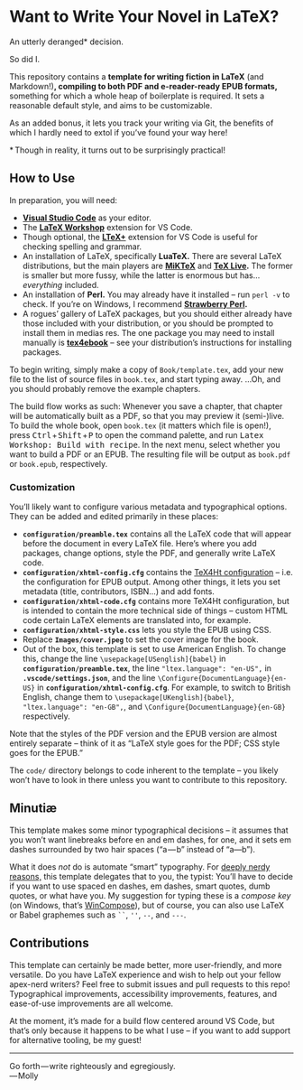 # Want to Write Your Novel in LaTeX?

An utterly deranged\* decision.

So did I.

This repository contains a **template
for writing fiction in LaTeX** (and Markdown!)**, compiling to both PDF and
e-reader-ready EPUB formats,** something for which a whole heap of boilerplate
is required. It sets a reasonable default style, and aims to be customizable.

As an added bonus, it lets you track your writing via Git, the benefits of
which I hardly need to extol if you’ve found your way here!

\*&thinsp;&NoBreak;Though in reality, it turns out to be surprisingly practical!


## How to Use

In preparation, you will need:

* **[Visual Studio Code](https://code.visualstudio.com/)** as your editor.
* The **[LaTeX Workshop](https://marketplace.visualstudio.com/items?itemName=James-Yu.latex-workshop)**
  extension for VS Code.
* Though optional, the **[LTeX+](https://marketplace.visualstudio.com/items?itemName=ltex-plus.vscode-ltex-plus)**
  extension for VS Code is useful for checking spelling and grammar.
* An installation of LaTeX, specifically **LuaTeX.** There are several LaTeX
  distributions, but the main players are **[MiKTeX](https://miktex.org/)**
  and **[TeX Live](https://www.tug.org/texlive/).** The former is smaller but
  more fussy, while the latter is enormous but has… *everything* included.
* An installation of **Perl.** You may already have it installed – run `perl
  -v` to check. If you’re on Windows, I recommend
  **[Strawberry Perl](https://strawberryperl.com/).**
* A rogues’ gallery of LaTeX packages, but you should either already have those
  included with your distribution, or you should be prompted to install them
  in medias res. The one package you may need to install manually is
  **[tex4ebook](https://ctan.org/pkg/tex4ebook)** – see your distribution’s
  instructions for installing packages.

To begin writing, simply make a copy of `Book/template.tex`, add your new file
to the list of source files in `book.tex`, and start typing away.
…Oh, and you should probably remove the example chapters.

The build flow works as such: Whenever you save a chapter, that chapter will
be automatically built as a PDF, so that you may preview it (semi-)live. To
build the whole book, open `book.tex` (it matters which file is open!), press
<kbd>Ctrl</kbd> + <kbd>Shift</kbd> + <kbd>P</kbd> to open the command palette,
and run <kbd>Latex Workshop: Build with recipe</kbd>. In the next menu, select
whether you want to build a PDF or an EPUB. The resulting file will be output
as `book.pdf` or `book.epub`, respectively.


### Customization

You’ll likely want to configure various metadata and typographical options.
They can be added and edited primarily in these places:

* **`configuration/preamble.tex`** contains all the LaTeX code that will appear
  before the document in every LaTeX file. Here’s where you add packages,
  change options, style the PDF, and generally write LaTeX code.
* **`configuration/xhtml-config.cfg`** contains the [TeX4Ht configuration](https://www.kodymirus.cz/tex4ht-doc/Configurations.html#configurations2) –
  i.e. the configuration for EPUB output. Among other things, it lets you
  set metadata (title, contributors, ISBN…) and add fonts.
* **`configuration/xhtml-code.cfg`** contains more TeX4Ht configuration, but is
  intended to contain the more technical side of things – custom HTML code
  certain LaTeX elements are translated into, for example.
* **`configuration/xhtml-style.css`** lets you style the EPUB using CSS.
* Replace **`Images/cover.jpeg`** to set the cover image for the book.
* Out of the box, this template is set to use American English. To change this,
  change the line `\usepackage[USenglish]{babel}` in
  **`configuration/preamble.tex`**, the line `"ltex.language": "en-US",`
  in **`.vscode/settings.json`**, and the line
  `\Configure{DocumentLanguage}{en-US}` in
  **`configuration/xhtml-config.cfg`**. For example, to switch to British
  English, change them to `\usepackage[UKenglish]{babel}`,
  `"ltex.language": "en-GB",`, and `\Configure{DocumentLanguage}{en-GB}`
  respectively.

Note that the styles of the PDF version and the EPUB version are almost
entirely separate – think of it as “LaTeX style goes for the PDF; CSS style
goes for the EPUB.”

The `code/` directory belongs to code inherent to the template – you likely
won’t have to look in there unless you want to contribute to this repository.


## Minutiæ

This template makes some minor typographical decisions – it assumes that you
won’t want linebreaks before en and em dashes, for one, and it sets em dashes
surrounded by two hair spaces (“a&hairsp;&NoBreak;—&hairsp;b” instead of
“a—b”).

What it does *not* do is automate “smart” typography. For [deeply nerdy
reasons,](https://tex.stackexchange.com/a/126315/392788) this template
delegates that to you, the typist: You’ll have to decide if you want to use
spaced en dashes, em dashes, smart quotes, dumb quotes, or what have you.
My suggestion for typing these is a *compose key* (on Windows, that’s
[WinCompose](https://github.com/samhocevar/wincompose)), but of course, you
can also use LaTeX or Babel graphemes such as ` `` `, `''`, `--`, and `---`.


## Contributions

This template can certainly be made better, more user-friendly, and more
versatile. Do you have LaTeX experience and wish to help out your fellow
apex-nerd writers? Feel free to submit issues and pull requests to this repo!
Typographical improvements, accessibility improvements, features, and
ease-of-use improvements are all welcome.

At the moment, it’s made for a build flow centered around VS Code, but that’s
only because it happens to be what I use – if you want to add support for
alternative tooling, be my guest!


---

Go forth&hairsp;&NoBreak;—&hairsp;write righteously and egregiously.  
—&hairsp;&NoBreak;Molly
